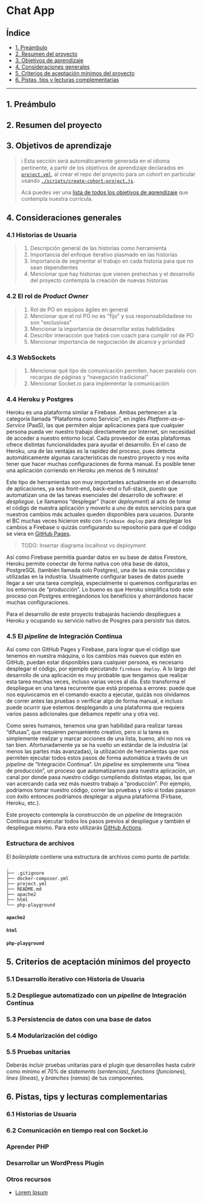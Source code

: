 # Chat App

## Índice

- [1. Preámbulo](#1-preámbulo)
- [2. Resumen del proyecto](#2-resumen-del-proyecto)
- [3. Objetivos de aprendizaje](#3-objetivos-de-aprendizaje)
- [4. Consideraciones generales](#4-consideraciones-generales)
- [5. Criterios de aceptación mínimos del proyecto](#5-criterios-de-aceptación-mínimos-del-proyecto)
- [6. Pistas, tips y lecturas complementarias](#6-pistas-tips-y-lecturas-complementarias)

---

## 1. Preámbulo

## 2. Resumen del proyecto

## 3. Objetivos de aprendizaje

> ℹ️ Esta sección será automáticamente generada en el idioma pertinente, a partir
> de los objetivos de aprendizaje declarados en [`project.yml`](./project.yml),
> al crear el repo del proyecto para un cohort en particular usando
> [`./scripts/create-cohort-project.js`](../../scripts#create-cohort-project-coaches).
>
> Acá puedes ver una [lista de todos los objetivos de aprendizaje](../../learning-objectives/data.yml)
> que contempla nuestra currícula.

## 4. Consideraciones generales

### 4.1 Historias de Usuaria

> 1. Descripción general de las historias como herramienta
> 1. Importancia del enfoque iterativo plasmado en las historias
> 1. Importancia de segmentar el trabajo en cada historia para que no sean dependientes
> 1. Mencionar que hay historias que vienen prehechas y el desarrollo del proyecto contempla la creación de nuevas historias

### 4.2 El rol de _Product Owner_

> 1. Rol de PO en equipos ágiles en general
> 1. Mencionar que el rol PO no es "fijo" y sus responsabilidadese no son "exclusivas"
> 1. Mencionar la importancia de desarrollar estas habilidades
> 1. Describir interacción que habrá con coach para cumplir rol de PO
> 1. Mencionar importancia de negociación de alcance y prioridad

### 4.3 WebSockets

> 1. Mencionar qué tipo de comunicación permiten, hacer paralelo con recargas de páginas y “navegación tradicional”
> 1. Mencionar Socket.io para implementar la comunicación

### 4.4 Heroku y Postgres

Heroku es una plataforma similar a Firebase. Ambas pertenecen a la categoría llamada “Plataforma como Servicio”, en inglés _Platform-as-a-Service_ (PaaS), las que permiten alojar aplicaciones para que cualquier persona pueda ver nuestro trabajo directamente por Internet, sin necesidad de acceder a nuestro entorno local. Cada proveedor de estas plataformas ofrece distintas funcionalidades para ayudar el desarrollo. En el caso de Heroku, una de las ventajas es la rapidez del proceso, pues detecta automáticamente algunas características de nuestro proyecto y nos evita tener que hacer muchas configuraciones de forma manual. Es posible tener una aplicación corriendo en Heroku ¡en menos de 5 minutos!

Este tipo de herramientas son muy importantes actualmente en el desarrollo de aplicaciones, ya sea front-end, back-end o full-stack, puesto que automatizan una de las tareas esenciales del desarrollo de software: el _despliegue_. Le llamamos “desplegar” (hacer _deployment_) al acto de tomar el código de nuestra aplicación y moverlo a uno de estos servicios para que nuestros cambios más actuales queden disponibles para usuarios. Durante el BC muchas veces hicieron esto con `firebase deploy` para desplegar los cambios a Firebase o quizás configurando su repositorio para que el código se viera en [GitHub Pages](https://pages.github.com/).

> TODO: Insertar diagrama localhost vs deployment

Así como Firebase permitía guardar datos en su base de datos Firestore, Heroku permite conectar de forma nativa con otra base de datos, PostgreSQL (también llamada solo Postgres), una de las más conocidas y utilizadas en la industria. Usualmente configurar bases de datos puede llegar a ser una tarea compleja, especialmente si queremos configurarlas en los entornos de “producción”. Lo bueno es que Heroku simplifica todo este proceso con Postgres entregándonos los beneficios y ahorrándonos hacer muchas configuraciones.

Para el desarrollo de este proyecto trabajarás haciendo despliegues a Heroku y ocupando su servicio nativo de Posgres para persistir tus datos.

### 4.5 El _pipeline_ de Integración Continua

Así como con GitHub Pages y Firebase, para lograr que el código que tenemos en nuestra máquina, o los cambios más nuevos que estén en GitHub, puedan estar disponibles para cualquier persona, es necesario desplegar el código, por ejemplo ejecutando `firebase deploy`. A lo largo del desarrollo de una aplicación es muy probable que tengamos que realizar esta tarea muchas veces, incluso varias veces al día. Esto transforma el despliegue en una tarea recurrente que está propensa a errores: puede que nos equivocamos en el comando exacto a ejecutar, quizás nos olvidamos de correr antes las pruebas o verificar algo de forma manual, e incluso puede ocurrir que estemos desplegando a una plataforma que requiera varios pasos adicionales que debamos repetir una y otra vez.

Como seres humanos, tenemos una gran habilidad para realizar tareas “difusas”, que requieren pensamiento creativo, pero si la tarea es simplemente realizar y marcar acciones de una lista, bueno, ahí no nos va tan bien. Afortunadamente ya se ha vuelto un estándar de la industria (al menos las partes más avanzadas), la utilización de herramientas que nos permiten ejecutar todos estos pasos de forma automática a través de un _pipeline_ de “Integración Continua”. Un _pipeline_ es simplemente una “línea de producción”, un proceso que automatizamos para nuestra aplicación, un canal por donde pasa nuestro código cumpliendo distintas etapas, las que van acercando cada vez más nuestro trabajo a “producción”. Por ejemplo, podríamos tomar nuestro código, correr las pruebas y solo si todas pasaron con éxito entonces podríamos desplegar a alguna plataforma (Firbase, Heroku, etc.).

Este proyecto contempla la construcción de un _pipeline_ de Integración Continua para ejecutar todos los pasos previos al despliegue y también el despliegue mismo. Para esto utilizarás [GitHub Actions](https://github.com/features/actions).

### Estructura de archivos

El _boilerplate_ contiene una estructura de archivos como punto de partida:

```text
.
├── .gitignore
├── docker-composer.yml
├── project.yml
├── README.md
├── apache2
├── html
└── php-playground
```

#### `apache2`

#### `html`

#### `php-playground`

## 5. Criterios de aceptación mínimos del proyecto

### 5.1 Desarrollo iterativo con Historia de Usuaria

### 5.2 Despliegue automatizado con un _pipeline_ de Integración Continua

### 5.3 Persistencia de datos con una base de datos

### 5.4 Modularización del código

### 5.5 Pruebas unitarias

Deberás incluir pruebas unitarias para el plugin que desarrolles hasta cubrir
como mínimo el 70% de _statements_
(_sentencias_), _functions_ (_funciones_), _lines_ (_líneas_),
y _branches_ (_ramas_) de tus componentes.

## 6. Pistas, tips y lecturas complementarias

### 6.1 Historias de Usuaria

### 6.2 Comunicación en tiempo real con Socket.io

### Aprender PHP

### Desarrollar un WordPress Plugin

### Otros recursos

- [Lorem Ipsum]()
